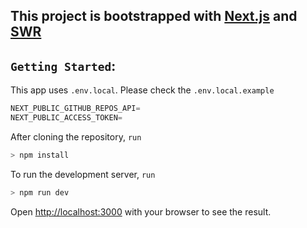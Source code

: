 ## This project is bootstrapped with [Next.js](https://nextjs.org/) and [SWR](https://swr.vercel.app/docs/mutation)

## `Getting Started`:

This app uses `.env.local`. Please check the `.env.local.example`

```javascript
NEXT_PUBLIC_GITHUB_REPOS_API=
NEXT_PUBLIC_ACCESS_TOKEN=
```

After cloning the repository, `run`

```javascript
> npm install
```

To run the development server, `run`

```javascript
> npm run dev
```

Open [http://localhost:3000](http://localhost:3000) with your browser to see the result.
